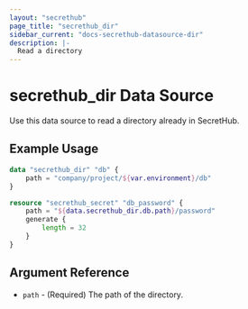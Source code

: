 ```yaml
---
layout: "secrethub"
page_title: "secrethub_dir"
sidebar_current: "docs-secrethub-datasource-dir"
description: |-
  Read a directory
---
```


# secrethub_dir Data Source

Use this data source to read a directory already in SecretHub.

## Example Usage

```terraform
data "secrethub_dir" "db" {
    path = "company/project/${var.environment}/db"
}

resource "secrethub_secret" "db_password" {
    path = "${data.secrethub_dir.db.path}/password"
    generate {
        length = 32
    }
}
```

## Argument Reference

* `path` - (Required) The path of the directory.
